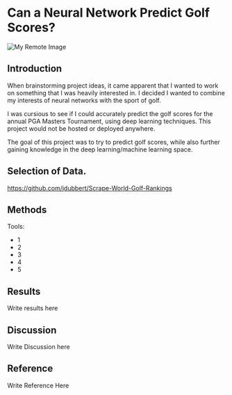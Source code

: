 # Can a Neural Network Predict Golf Scores?
![My Remote Image](https://www.cbs42.com/wp-content/uploads/sites/81/2020/03/Masters-UPDATED.jpg?w=1920&h=1080&crop=1)
## Introduction
When brainstorming project ideas, it came apparent that I wanted to work on something that I was heavily interested in. I decided I wanted to combine my interests of neural networks with the sport of golf.

I was cursious to see if I could accurately predict the golf scores for the annual PGA Masters Tournament, using deep learning techniques. This project would not be hosted or deployed anywhere. 

The goal of this project was to try to predict golf scores, while also further gaining knowledge in the deep learning/machine learning space.
## Selection of Data.
https://github.com/jdubbert/Scrape-World-Golf-Rankings
## Methods
Tools:
* 1
* 2
* 3
* 4
* 5
## Results
Write results here
## Discussion
Write Discussion here
## Reference
Write Reference Here
